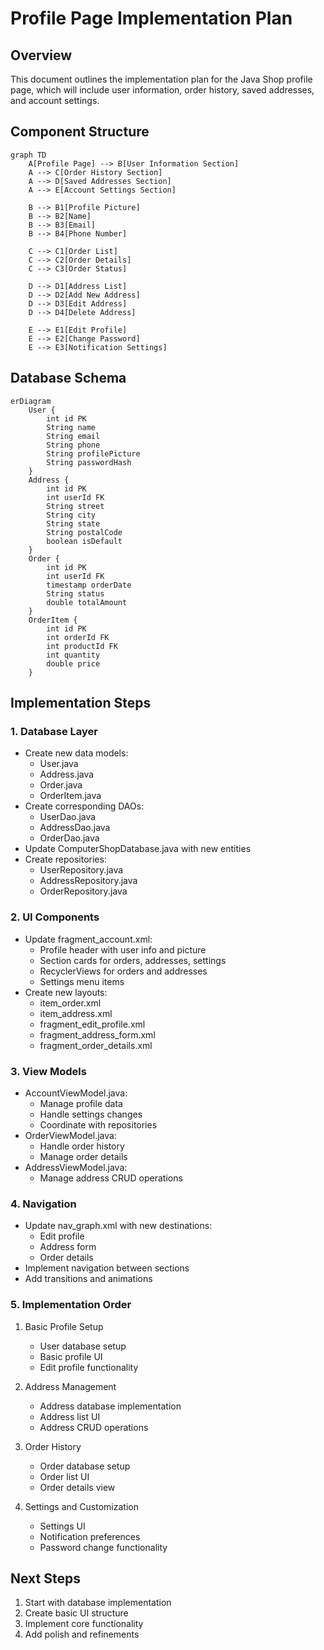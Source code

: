 # Profile Page Implementation Plan

## Overview
This document outlines the implementation plan for the Java Shop profile page, which will include user information, order history, saved addresses, and account settings.

## Component Structure
```mermaid
graph TD
    A[Profile Page] --> B[User Information Section]
    A --> C[Order History Section]
    A --> D[Saved Addresses Section]
    A --> E[Account Settings Section]
    
    B --> B1[Profile Picture]
    B --> B2[Name]
    B --> B3[Email]
    B --> B4[Phone Number]
    
    C --> C1[Order List]
    C --> C2[Order Details]
    C --> C3[Order Status]
    
    D --> D1[Address List]
    D --> D2[Add New Address]
    D --> D3[Edit Address]
    D --> D4[Delete Address]
    
    E --> E1[Edit Profile]
    E --> E2[Change Password]
    E --> E3[Notification Settings]
```

## Database Schema
```mermaid
erDiagram
    User {
        int id PK
        String name
        String email
        String phone
        String profilePicture
        String passwordHash
    }
    Address {
        int id PK
        int userId FK
        String street
        String city
        String state
        String postalCode
        boolean isDefault
    }
    Order {
        int id PK
        int userId FK
        timestamp orderDate
        String status
        double totalAmount
    }
    OrderItem {
        int id PK
        int orderId FK
        int productId FK
        int quantity
        double price
    }
```

## Implementation Steps

### 1. Database Layer
- Create new data models:
  * User.java
  * Address.java
  * Order.java
  * OrderItem.java
- Create corresponding DAOs:
  * UserDao.java
  * AddressDao.java
  * OrderDao.java
- Update ComputerShopDatabase.java with new entities
- Create repositories:
  * UserRepository.java
  * AddressRepository.java
  * OrderRepository.java

### 2. UI Components
- Update fragment_account.xml:
  * Profile header with user info and picture
  * Section cards for orders, addresses, settings
  * RecyclerViews for orders and addresses
  * Settings menu items
- Create new layouts:
  * item_order.xml
  * item_address.xml
  * fragment_edit_profile.xml
  * fragment_address_form.xml
  * fragment_order_details.xml

### 3. View Models
- AccountViewModel.java:
  * Manage profile data
  * Handle settings changes
  * Coordinate with repositories
- OrderViewModel.java:
  * Handle order history
  * Manage order details
- AddressViewModel.java:
  * Manage address CRUD operations

### 4. Navigation
- Update nav_graph.xml with new destinations:
  * Edit profile
  * Address form
  * Order details
- Implement navigation between sections
- Add transitions and animations

### 5. Implementation Order
1. Basic Profile Setup
   - User database setup
   - Basic profile UI
   - Edit profile functionality

2. Address Management
   - Address database implementation
   - Address list UI
   - Address CRUD operations

3. Order History
   - Order database setup
   - Order list UI
   - Order details view

4. Settings and Customization
   - Settings UI
   - Notification preferences
   - Password change functionality

## Next Steps
1. Start with database implementation
2. Create basic UI structure
3. Implement core functionality
4. Add polish and refinements
